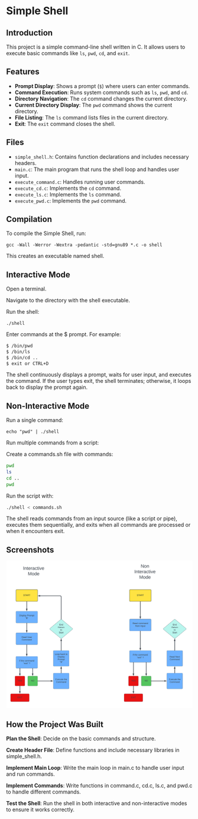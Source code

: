 # Simple Shell

## Introduction

This project is a simple command-line shell written in C. It allows users to execute basic commands like `ls`, `pwd`, `cd`, and `exit`.

## Features

- **Prompt Display**: Shows a prompt (`$`) where users can enter commands.
- **Command Execution**: Runs system commands such as `ls`, `pwd`, and `cd`.
- **Directory Navigation**: The `cd` command changes the current directory.
- **Current Directory Display**: The `pwd` command shows the current directory.
- **File Listing**: The `ls` command lists files in the current directory.
- **Exit**: The `exit` command closes the shell.

## Files

- `simple_shell.h`: Contains function declarations and includes necessary headers.
- `main.c`: The main program that runs the shell loop and handles user input.
- `execute_command.c`: Handles running user commands.
- `execute_cd.c`: Implements the `cd` command.
- `execute_ls.c`: Implements the `ls` command.
- `execute_pwd.c`: Implements the `pwd` command.

## Compilation

To compile the Simple Shell, run:

~~~~
gcc -Wall -Werror -Wextra -pedantic -std=gnu89 *.c -o shell
~~~~

This creates an executable named shell.

## Interactive Mode
Open a terminal.

Navigate to the directory with the shell executable.

Run the shell:



~~~~
./shell
~~~~
Enter commands at the $ prompt. For example:


~~~~
$ /bin/pwd
$ /bin/ls
$ /bin/cd ..
$ exit or CTRL+D
~~~~
The shell continuously displays a prompt, waits for user input, and executes the command. If the user types exit, the shell terminates; otherwise, it loops back to display the prompt again.

## Non-Interactive Mode
Run a single command:


~~~~
echo "pwd" | ./shell
~~~~
Run multiple commands from a script:

Create a commands.sh file with commands:

~~~~bash
pwd
ls
cd ..
pwd
~~~~
Run the script with:

~~~~bash
./shell < commands.sh
~~~~
The shell reads commands from an input source (like a script or pipe), executes them sequentially, and exits when all commands are processed or when it encounters exit.
## Screenshots
![Flowchart printf](https://github.com/Ashevita/holbertonschool-simple_shell/blob/main/Flowtchart%20Shell.png)

## How the Project Was Built
**Plan the Shell**: Decide on the basic commands and structure.

**Create Header File**: Define functions and include necessary libraries in simple_shell.h.

**Implement Main Loop**: Write the main loop in main.c to handle user input and run commands.

**Implement Commands**: Write functions in command.c, cd.c, ls.c, and pwd.c to handle different commands.

**Test the Shell**: Run the shell in both interactive and non-interactive modes to ensure it works correctly.
